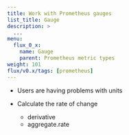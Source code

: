```yaml
---
title: Work with Prometheus gauges
list_title: Gauge
description: >
  ...
menu:
  flux_0_x:
    name: Gauge
    parent: Prometheus metric types
weight: 101
flux/v0.x/tags: [prometheus]
---
```


- Users are having problems with units

- Calculate the rate of change
  - derivative
  - aggregate.rate